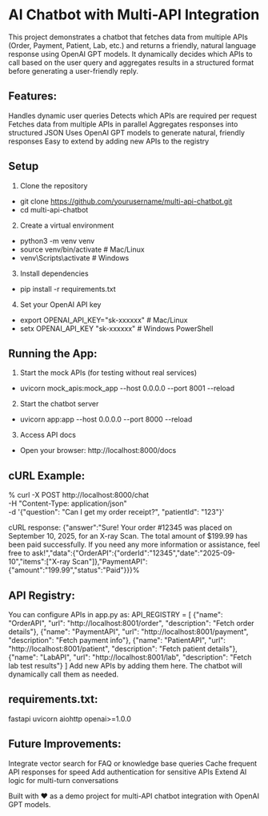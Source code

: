 # AI Chatbot with Multi-API Integration
This project demonstrates a chatbot that fetches data from multiple APIs (Order, Payment, Patient, Lab, etc.) and returns a friendly, natural language response using OpenAI GPT models.
It dynamically decides which APIs to call based on the user query and aggregates results in a structured format before generating a user-friendly reply.

## Features:
Handles dynamic user queries
Detects which APIs are required per request
Fetches data from multiple APIs in parallel
Aggregates responses into structured JSON
Uses OpenAI GPT models to generate natural, friendly responses
Easy to extend by adding new APIs to the registry

## Setup
1. Clone the repository
- git clone https://github.com/yourusername/multi-api-chatbot.git
- cd multi-api-chatbot
2. Create a virtual environment
- python3 -m venv venv
- source venv/bin/activate     # Mac/Linux
- venv\Scripts\activate        # Windows
3. Install dependencies
- pip install -r requirements.txt
4. Set your OpenAI API key
- export OPENAI_API_KEY="sk-xxxxxx"   # Mac/Linux
- setx OPENAI_API_KEY "sk-xxxxxx"     # Windows PowerShell

## Running the App:
1. Start the mock APIs (for testing without real services)
- uvicorn mock_apis:mock_app --host 0.0.0.0 --port 8001 --reload
2. Start the chatbot server
- uvicorn app:app --host 0.0.0.0 --port 8000 --reload
3. Access API docs
- Open your browser: http://localhost:8000/docs

## cURL Example:
% curl -X POST http://localhost:8000/chat \
  -H "Content-Type: application/json" \
  -d '{"question": "Can I get my order receipt?", "patientId": "123"}'

cURL response:
{"answer":"Sure! Your order #12345 was placed on September 10, 2025, for an X-ray Scan. The total amount of $199.99 has been paid successfully. If you need any more information or assistance, feel free to ask!","data":{"OrderAPI":{"orderId":"12345","date":"2025-09-10","items":["X-ray Scan"]},"PaymentAPI":{"amount":"199.99","status":"Paid"}}}%                            

## API Registry:
You can configure APIs in app.py as:
API_REGISTRY = [
    {"name": "OrderAPI", "url": "http://localhost:8001/order", "description": "Fetch order details"},
    {"name": "PaymentAPI", "url": "http://localhost:8001/payment", "description": "Fetch payment info"},
    {"name": "PatientAPI", "url": "http://localhost:8001/patient", "description": "Fetch patient details"},
    {"name": "LabAPI", "url": "http://localhost:8001/lab", "description": "Fetch lab test results"}
]
Add new APIs by adding them here. The chatbot will dynamically call them as needed.

## requirements.txt:
fastapi
uvicorn
aiohttp
openai>=1.0.0

## Future Improvements:
Integrate vector search for FAQ or knowledge base queries
Cache frequent API responses for speed
Add authentication for sensitive APIs
Extend AI logic for multi-turn conversations

Built with ❤️ as a demo project for multi-API chatbot integration with OpenAI GPT models.
